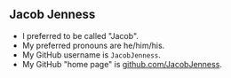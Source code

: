 ## Jacob Jenness

* I preferred to be called "Jacob".
* My preferred pronouns are he/him/his.
* My GitHub username is `JacobJenness`.
* My GitHub "home page" is [github.com/JacobJenness](https://github.com/JacobJenness/).